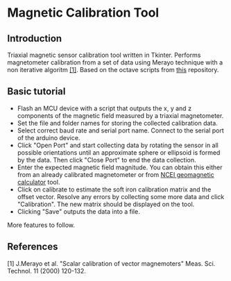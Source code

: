 # Magnetic Calibration Tool

## Introduction
Triaxial magnetic sensor calibration tool written in Tkinter. Performs magnetometer calibration from a 
set of data using Merayo technique with a non iterative algoritm [[1]](#1). Based on the octave scripts from [this](https://github.com/paynterf/MagCalTool) repository.

## Basic tutorial
- Flash an MCU device with a script that outputs the x, y and z components of the magnetic field measured by
a triaxial magnetometer. 
- Set the file and folder names for storing the collected calibration data.
- Select correct baud rate and serial port name. Connect to the serial port of the arduino device.
- Click "Open Port" and start collecting data by rotating the sensor in all possible orientations until an approximate sphere or ellipsoid is formed by the data. 
Then click "Close Port" to end the data collection.
- Enter the expected magnetic field magnitude. You can obtain this either from an already calibrated magnetometer or from [NCEI geomagnetic calculator](https://www.ngdc.noaa.gov/geomag/calculators/magcalc.shtml?useFullSite=true#igrfwmm) tool. 
- Click on calibrate to estimate the soft iron calibration matrix and the offset vector. Resolve any errors by collecting some more data
and click "Calibration". The new matrix should be displayed on the tool.
- Clicking "Save" outputs the data into a file.

More features to follow.

## References
<a id="1">[1]</a> 
J.Merayo et al. "Scalar calibration of vector magnemoters"
Meas. Sci. Technol. 11 (2000) 120-132.
